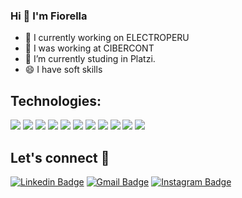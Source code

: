 ### Hi 👋 I'm Fiorella

<!--
**FiooREla/FiooREla** is a ✨ _special_ ✨ repository because its `README.md` (this file) appears on your GitHub profile.
<p align="center">
  <img src="https://raw.githubusercontent.com/Souravdey777/Souravdey777/master/Card.png" width="100%" title="Intro Card" alt="Intro Card">
</p>
Here are some ideas to get you started:-->

- 🔭 I currently working on ELECTROPERU
- 🔭 I was working at CIBERCONT
- 🌱 I’m currently studing in Platzi.
- 😄 I have soft skills

##  Technologies:
<img src = "https://img.shields.io/badge/-HTML5-E34F26?style=flat&logo=html5&logoColor=white"> <img src = "https://img.shields.io/badge/-CSS3-1572B6?style=flat&logo=css3&logoColor=white">
<img src="https://img.shields.io/badge/-Bootstrap-563D7C?style=flat&logo=bootstrap&logoColor=white">
<img src="https://img.shields.io/badge/-JavaScript-eed718?style=flat&logo=javascript&logoColor=ffffff">
<img src="https://img.shields.io/badge/-MySQL-F29111?style=flat&logo=mysql&logoColor=FFFFFF">
<img src="http://img.shields.io/badge/-Git-F1502F?style=flat&logo=git&logoColor=FFFFFF">
<img src="http://img.shields.io/badge/-Github-000000?style=flat&logo=github&logoColor=FFFFFF">
<img src="http://img.shields.io/badge/-VS%20Code-007ACC?style=flat&logo=visual%20studio%20code&logoColor=white">
<img src="https://img.shields.io/badge/-WordPress-blue?style=flat&logo=wordpress&link=https://github.com/BRdhanani)](https://github.com/BRdhanani">
<img src="https://img.shields.io/badge/-Angular-000000?style=flat&logo=angular&logoColor=red">
<img src="https://img.shields.io/badge/-C%20shard-000000?style=flat&logo=c%20shard&logoColor=blue">

##  Let's connect :speech_balloon:
[![Linkedin Badge](https://img.shields.io/badge/-Fiorella-blue?style=flat-square&logo=Linkedin&logoColor=white&link=https://www.linkedin.com/in/fiorella-m-rodriguez-iparraguirre-056988183/)](https://www.linkedin.com/in/fiorella-m-rodriguez-iparraguirre-056988183/) [![Gmail Badge](https://img.shields.io/badge/-figapa123@gmail.com-c14438?style=flat-square&logo=Gmail&logoColor=white&link=mailto:figapa123@gmail.com)](mailto:figapa123@gmail.com) [![Instagram Badge](https://img.shields.io/badge/-@fiori2803-e4405f?style=flat-square&labelColor=f94877&logo=instagram&logoColor=white&link=https://www.instagram.com/fiori2803/)](https://www.instagram.com/fiori2803/)

